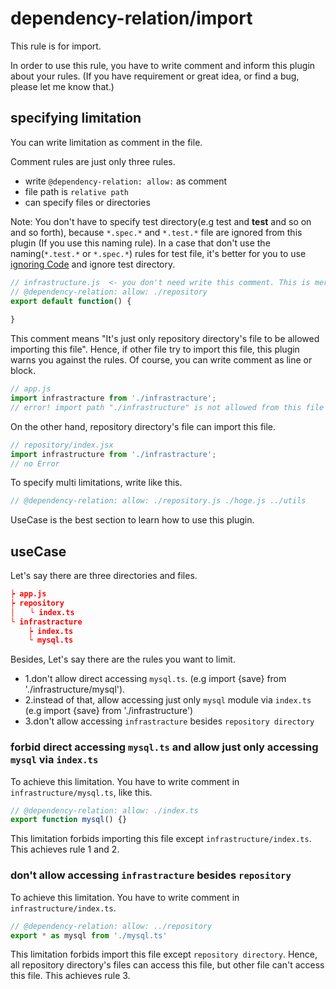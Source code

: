 # dependency-relation/import
This rule is for import.

In order to use this rule, you have to write comment and inform this plugin about your rules.
(If you have requirement or great idea, or find a bug, please let me know that.)

## specifying limitation
You can write limitation as comment in the file.

Comment rules are just only three rules.

- write `@dependency-relation: allow:` as comment
- file path is `relative path`
- can specify files or directories

Note: You don't have to specify test directory(e.g test and __test__ and so on and so forth), because `*.spec.*` and `*.test.*` file are ignored from this plugin (If you use this naming rule).
In a case that don't use the naming(`*.test.*` or `*.spec.*`) rules for test file, it's better for you to use  [ignoring Code](https://eslint.org/docs/user-guide/configuring/ignoring-code#ignorepatterns-in-config-files) and ignore test directory.

```javascript
// infrastructure.js  <- you don't need write this comment. This is mere showing file name in markdown.
// @dependency-relation: allow: ./repository
export default function() {
  
}
```

This comment means "It's just only repository directory's file to be allowed importing this file".
Hence, if other file try to import this file, this plugin warns you against the rules.
Of course, you can write comment as line or block.

```javascript
// app.js
import infrastracture from './infrastracture';
// error! import path "./infrastructure" is not allowed from this file  dependency-relation/import
```

On the other hand, repository directory's file can import this file.

```javascript
// repository/index.jsx
import infrastructure from './infrastracture';
// no Error
```

To specify multi limitations, write like this.

```javascript
// @dependency-relation: allow: ./repository.js ./hoge.js ../utils
```

UseCase is the best section to learn how to use this plugin.


## useCase
Let's say there are three directories and files.

```json
┝ app.js
┝ repository
│　　└ index.ts
└ infrastracture
    ┝ index.ts
    └ mysql.ts
```

Besides, Let's say there are the rules you want to limit.

- 1.don't allow direct accessing `mysql.ts`. (e.g import {save} from './infrastructure/mysql').
- 2.instead of that, allow accessing just only `mysql` module via `index.ts` (e.g import {save} from './infrastructure')
- 3.don't allow accessing `infrastracture` besides `repository directory`

### forbid direct accessing `mysql.ts` and allow just only accessing `mysql` via `index.ts`
To achieve this limitation. You have to write comment in `infrastructure/mysql.ts`, like this.

```javascript
// @dependency-relation: allow: ./index.ts
export function mysql() {}
```

This limitation forbids importing this file except `infrastructure/index.ts`.
This achieves rule 1 and 2.

### don't allow accessing `infrastracture` besides `repository`
To achieve this limitation. You have to write comment in `infrastructure/index.ts`.

```javascript
// @dependency-relation: allow: ../repository
export * as mysql from './mysql.ts'
```

This limitation forbids import this file except `repository directory`.
Hence, all repository directory's files can access this file, but other file can't access this file.
This achieves rule 3.



